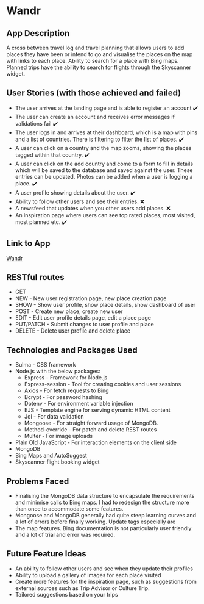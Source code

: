 # Wandr
## App Description

A cross between travel log and travel planning that allows users to add places they have been or intend to go and visualise the places on the map with links to each place. Ability to search for a place with Bing maps. Planned trips have the ability to search for flights through the Skyscanner widget. 

## User Stories (with those achieved and failed)

* The user arrives at the landing page and is able to register an account :heavy_check_mark:
* The user can create an account and receives error messages if validations fail :heavy_check_mark:
* The user logs in and arrives at their dashboard, which is a map with pins and a list of countries. There is filtering to filter the list of places. :heavy_check_mark:
* A user can click on a country and the map zooms, showing the places tagged within that country. :heavy_check_mark:
* A user can click on the add country and come to a form to fill in details which will be saved to the database and saved against the user. These entries can be updated. Photos can be added when a user is logging a place. :heavy_check_mark:
* A user profile showing details about the user. :heavy_check_mark:
* Ability to follow other users and see their entries. :x:
* A newsfeed that updates when you other users add places. :x:
* An inspiration page where users can see top rated places, most visited, most planned etc. :heavy_check_mark:

## Link to App

[Wandr](https://wandr-travel-app.herokuapp.com/)

## RESTful routes

* GET
* NEW - New user registration page, new place creation page
* SHOW - Show user profile, show place details, show dashboard of user
* POST - Create new place, create new user
* EDIT - Edit user profile details page, edit a place page
* PUT/PATCH - Submit changes to user profile and place
* DELETE - Delete user profile and delete place

## Technologies and Packages Used

* Bulma - CSS framework
* Node.js with the below packages:
  * Express - Framework for Node.js
  * Express-session - Tool for creating cookies and user sessions
  * Axios - For fetch requests to Bing
  * Bcrypt - For password hashing
  * Dotenv - For environment variable injection
  * EJS - Template engine for serving dynamic HTML content
  * Joi - For data validation
  * Mongoose - For straight forward usage of MongoDB.
  * Method-override - For patch and delete REST routes
  * Multer - For image uploads
* Plain Old JavaScript - For interaction elements on the client side
* MongoDB
* Bing Maps and AutoSuggest
* Skyscanner flight booking widget

## Problems Faced

* Finalising the MongoDB data structure to encapsulate the requirements and minimise calls to Bing maps. I had to redesign the structure more than once to accommodate some features.
* Mongoose and MongoDB generally had quite steep learning curves and a lot of errors before finally working. Update tags especially are 
* The map features. Bing documentation is not particularly user friendly and a lot of trial and error was required.

## Future Feature Ideas

* An ability to follow other users and see when they update their profiles
* Ability to upload a gallery of images for each place visited
* Create more features for the inspiration page, such as suggestions from external sources such as Trip Advisor or Culture Trip.
* Tailored suggestions based on your trips